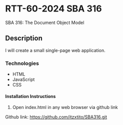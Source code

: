# RTT-60-2024 SBA 316
SBA 316: The Document Object Model

## Description
I will create a small single-page web application.

### Technologies
- HTML
- JavaScript
- CSS

#### Installation Instructions
1. Open index.html in any web browser via github link 

Github link: https://github.com/itzxtito/SBA316.git
 